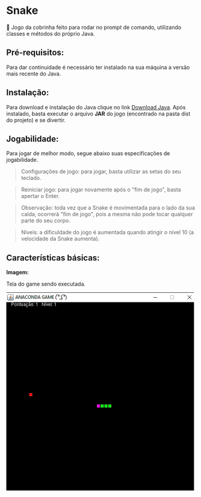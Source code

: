 # Snake
🐍 Jogo da cobrinha feito para rodar no prompt de comando, utilizando classes e métodos do próprio Java.

## Pré-requisitos:

Para dar continuidade é necessário ter instalado na sua máquina a versão mais recente do Java. 

## Instalação:

Para download e instalação do Java clique no link [Download Java](https://www.java.com/pt_BR/download/). Após instalado, basta executar o arquivo **JAR** do jogo (encontrado na pasta dist do projeto) e se divertir.

## Jogabilidade:

Para jogar de melhor modo, segue abaixo suas especificações de jogabilidade. 

> Configurações de jogo: para jogar, basta utilizar as setas do seu teclado.


> Reiniciar jogo: para jogar novamente após o "fim de jogo", basta apertar o Enter.


> Observação: toda vez que a Snake é movimentada para o lado da sua calda, ocorrerá "fim de jogo", pois a mesma não pode tocar qualquer parte do seu corpo.


> Níveis: a dificuldade do jogo é aumentada quando atingir o nível 10 (a velocidade da Snake aumenta).

## Características básicas:
**Imagem:**

Tela do game sendo executada.

![](https://github.com/MatheusBarbosa3/Snake/blob/master/src/imagens/game_print.png)
